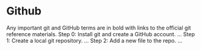 # Github
Any important git and GitHub terms are in bold with links to the official git reference materials.
Step 0: Install git and create a GitHub account. ...
Step 1: Create a local git repository. ...
Step 2: Add a new file to the repo. ...
